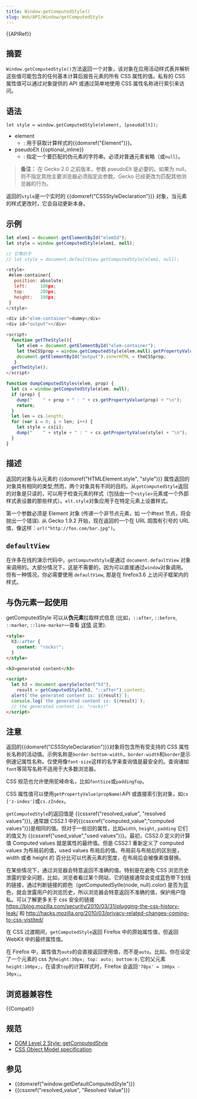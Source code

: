 ```yaml
---
title: Window.getComputedStyle()
slug: Web/API/Window/getComputedStyle
---
```


{{APIRef}}

## 摘要

`Window.getComputedStyle()`方法返回一个对象，该对象在应用活动样式表并解析这些值可能包含的任何基本计算后报告元素的所有 CSS 属性的值。私有的 CSS 属性值可以通过对象提供的 API 或通过简单地使用 CSS 属性名称进行索引来访问。

## 语法

```
let style = window.getComputedStyle(element, [pseudoElt]);
```

- element
  - : 用于获取计算样式的{{domxref("Element")}}。
- pseudoElt {{optional_inline}}
  - : 指定一个要匹配的伪元素的字符串。必须对普通元素省略（或`null`）。

> **备注：** 在 Gecko 2.0 之前版本，参数 pseudoElt 是必要的。如果为 null，则不指定其他主要浏览器必须指定此参数。Gecko 已经更改为匹配其他浏览器的行为。

返回的`style`是一个实时的 {{domxref("CSSStyleDeclaration")}} 对象，当元素的样式更改时，它会自动更新本身。

## 示例

```js
let elem1 = document.getElementById("elemId");
let style = window.getComputedStyle(elem1, null);

// 它等价于
// let style = document.defaultView.getComputedStyle(elem1, null);
```

```js
<style>
 #elem-container{
   position: absolute;
   left:     100px;
   top:      200px;
   height:   100px;
 }
</style>

<div id="elem-container">dummy</div>
<div id="output"></div>

<script>
  function getTheStyle(){
    let elem = document.getElementById("elem-container");
    let theCSSprop = window.getComputedStyle(elem,null).getPropertyValue("height");
    document.getElementById("output").innerHTML = theCSSprop;
   }
  getTheStyle();
</script>
```

```js
function dumpComputedStyles(elem, prop) {
  let cs = window.getComputedStyle(elem, null);
  if (prop) {
    dump("    " + prop + " : " + cs.getPropertyValue(prop) + "\n");
    return;
  }
  let len = cs.length;
  for (var i = 0; i < len; i++) {
    let style = cs[i];
    dump("    " + style + " : " + cs.getPropertyValue(style) + "\n");
  }
}
```

## 描述

返回的对象与从元素的 {{domxref("HTMLElement.style", "style")}} 属性返回的对象具有相同的类型;然而，两个对象具有不同的目的。从`getComputedStyle`返回的对象是只读的，可以用于检查元素的样式（包括由一个`<style>`元素或一个外部样式表设置的那些样式）。`elt.style`对象应用于在特定元素上设置样式。

第一个参数必须是 Element 对象 (传递一个非节点元素，如 一个#text 节点，将会抛出一个错误). 从 Gecko 1.9.2 开始，现在返回的一个在 URL 周围有引号的 URL 值，像这样：`url("http://foo.com/bar.jpg")`。

## `defaultView`

在许多在线的演示代码中，`getComputedStyle`是通过 `document.defaultView` 对象来调用的。大部分情况下，这是不需要的，因为可以直接通过`window`对象调用。但有一种情况，你必需要使用 `defaultView`, 那是在 firefox3.6 上访问子框架内的样式。

## 与伪元素一起使用

getComputedStyle 可以从**伪元素**拉取样式信息 (比如，`::after`, `::before`, `::marker`, `::line-marker`—查看 [详情](https://dev.w3.org/csswg/css3-content/#pseudo-elements) 这里).

```html
<style>
  h3::after {
    content: "rocks!";
  }
</style>

<h3>generated content</h3>

<script>
  let h3 = document.querySelector("h3"),
    result = getComputedStyle(h3, "::after").content;
  alert(`the generated content is: ${result}`);
  console.log(`the generated content is: ${result}`);
  // the generated content is: "rocks!"
</script>
```

## 注意

返回的{{domxref("CSSStyleDeclaration")}}对象将包含所有受支持的 CSS 属性长名称的活动值。示例名称是`border-bottom-width`，`border-width`和`border`是示例速记属性名称。仅使用像`font-size`这样的名字来查询值是最安全的。查询诸如`font`等简写名称不适用于大多数浏览器。

CSS 规范也允许使用驼峰命名，比如`fontSize`或`paddingTop`。

CSS 属性值可以使用`getPropertyValue(propName)`API 或直接索引到对象，如`cs ['z-index']`或`cs.zIndex`。

`getComputedStyle`的返回值是 {{cssxref("resolved_value", "resolved values")}}, 通常跟 CSS2.1 中的{{cssxref("computed_value","computed values")}}是相同的值。但对于一些旧的属性，比如`width`, `height`, `padding` 它们的值又为 {{cssxref("used_value","used values")}}。最初，CSS2.0 定义的计算值 Computed values 就是属性的最终值。但是 CSS2.1 重新定义了 computed values 为布局前的值，used values 布局后的值。布局前与布局后的区别是，width 或者 height 的 百分比可以代表元素的宽度，在布局后会被像素值替换。

在某些情况下，通过浏览器会特意返回不准确的值。特别是在避免 CSS 浏览历史泄露的安全问题，比如，浏览者看过某个网站，它的链接通常会变成蓝色带下划线的链接，通过判断链接的颜色（getComputedSytle(node, null).color) 是否为蓝色，就会泄露用户的浏览历史，所以浏览器会特意返回不准确的值，保护用户隐私。可以了解更多关于 css 安全的链接<https://blog.mozilla.com/security/2010/03/31/plugging-the-css-history-leak/> 和 <http://hacks.mozilla.org/2010/03/privacy-related-changes-coming-to-css-vistited/>

在 CSS 过渡期间，`getComputedStyle`返回 Firefox 中的原始属性值，但返回 WebKit 中的最终属性值。

在 Firefox 中，属性值为`auto`的会直接返回使用值，而不是`auto`。比如，你在设定了一个元素的 css 为`height:30px; top: auto; bottom:0;`它的父元素`height:100px;`，在请求`top`的计算样式时，Firefox 会返回`'70px' = 100px - 30px;`。

## 浏览器兼容性

{{Compat}}

## 规范

- [DOM Level 2 Style: getComputedStyle](https://www.w3.org/TR/DOM-Level-2-Style/css.html#CSS-CSSview-getComputedStyle)
- [CSS Object Model specification](https://dev.w3.org/csswg/cssom/#resolved-values)

## 参见

- {{domxref("window.getDefaultComputedStyle")}}
- {{cssxref("resolved_value", "Resolved Value")}}
